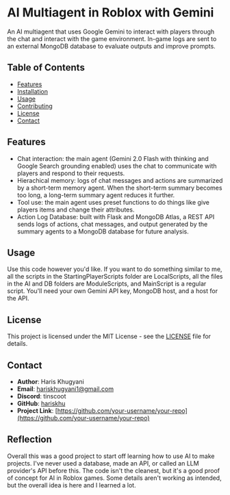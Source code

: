 # AI Multiagent in Roblox with Gemini

An AI multiagent that uses Google Gemini to interact with players through the chat and interact with the game environment. In-game logs are sent to an external MongoDB database to evaluate outputs and improve prompts.

## Table of Contents

- [Features](#features)
- [Installation](#installation)
- [Usage](#usage)
- [Contributing](#contributing)
- [License](#license)
- [Contact](#contact)

## Features

- Chat interaction: the main agent (Gemini 2.0 Flash with thinking and Google Search grounding enabled) uses the chat to communicate with players and respond to their requests.
- Hierachical memory: logs of chat messages and actions are summarized by a short-term memory agent. When the short-term summary becomes too long, a long-term summary agent reduces it further.
- Tool use: the main agent uses preset functions to do things like give players items and change their attributes.
- Action Log Database: built with Flask and MongoDB Atlas, a REST API sends logs of actions, chat messages, and output generated by the summary agents to a MongoDB database for future analysis.

## Usage

Use this code however you'd like. If you want to do something similar to me, all the scripts in the StartingPlayerScripts folder are LocalScripts, all the files in the AI and DB folders are ModuleScripts, and MainScript is a regular script. You'll need your own Gemini API key, MongoDB host, and a host for the API.

## License

This project is licensed under the MIT License - see the [LICENSE](LICENSE) file for details.

## Contact

- **Author**: Haris Khugyani
- **Email**: hariskhugyani1@gmail.com
- **Discord**: tinscoot
- **GitHub**: [hariskhu](https://github.com/hariskhu)
- **Project Link**: [https://github.com/your-username/your-repo](https://github.com/your-username/your-repo)

## Reflection

Overall this was a good project to start off learning how to use AI to make projects. I've never used a database, made an API, or called an LLM provider's API before this. The code isn't the cleanest, but it's a good proof of concept for AI in Roblox games. Some details aren't working as intended, but the overall idea is here and I learned a lot.